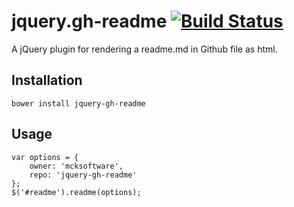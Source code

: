 jquery.gh-readme [![Build Status](https://travis-ci.org/mcksoftware/jquery-gh-readme.png)](https://travis-ci.org/mcksoftware/jquery-gh-readme)
================

A jQuery plugin for rendering a readme.md in Github file as html.

## Installation ##

	bower install jquery-gh-readme

## Usage ##

	var options = {
		owner: 'mcksoftware',
		repo: 'jquery-gh-readme'
	};
	$('#readme').readme(options);
